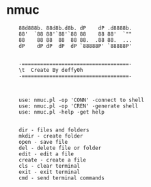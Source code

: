 # nmuc



		88d888b. 88d8b.d8b. dP    dP .d8888b.
		88'  `88 88'`88'`88 88    88 88'  `""
		88    88 88  88  88 88.  .88 88.  ...
		dP    dP dP  dP  dP `88888P' `88888P'
		
		
		-===================================-
		\t  Create By deffy0h
		-===================================-

		
		
		use: nmuc.pl -op 'CONN' -connect to shell
		use: nmuc.pl -op 'CREN' -generate shell
		use: nmuc.pl -help -get help
		
		
		dir - files and folders
		mkdir - create folder
		open - save file
		del - delete file or folder
		edit - edit a file
		create - create a file
		cls - clear terminal
		exit - exit terminal
		cmd - send terminal commands

